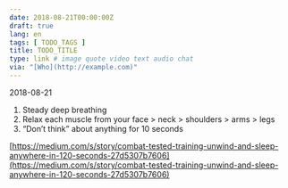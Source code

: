 ```yaml
---
date: 2018-08-21T00:00:00Z
draft: true
lang: en
tags: [ TODO_TAGS ]
title: TODO_TITLE
type: link # image quote video text audio chat
via: "[Who](http://example.com)"
---
```



2018-08-21

1. Steady deep breathing
2. Relax each muscle from your face > neck > shoulders > arms > legs
3. “Don’t think” about anything for 10 seconds

[https://medium.com/s/story/combat-tested-training-unwind-and-sleep-anywhere-in-120-seconds-27d5307b7606](https://medium.com/s/story/combat-tested-training-unwind-and-sleep-anywhere-in-120-seconds-27d5307b7606)

